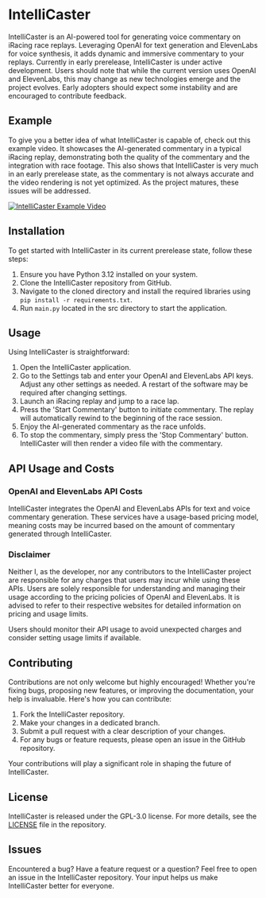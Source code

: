 # IntelliCaster

IntelliCaster is an AI-powered tool for generating voice commentary on iRacing race replays. Leveraging OpenAI for text generation and ElevenLabs for voice synthesis, it adds dynamic and immersive commentary to your replays. Currently in early prerelease, IntelliCaster is under active development. Users should note that while the current version uses OpenAI and ElevenLabs, this may change as new technologies emerge and the project evolves. Early adopters should expect some instability and are encouraged to contribute feedback.

## Example

To give you a better idea of what IntelliCaster is capable of, check out this example video. It showcases the AI-generated commentary in a typical iRacing replay, demonstrating both the quality of the commentary and the integration with race footage. This also shows that IntelliCaster is very much in an early prerelease state, as the commentary is not always accurate and the video rendering is not yet optimized. As the project matures, these issues will be addressed.

[![IntelliCaster Example Video](https://img.youtube.com/vi/Gokr_ocneCw/0.jpg)](https://www.youtube.com/watch?v=Gokr_ocneCw)

## Installation

To get started with IntelliCaster in its current prerelease state, follow these steps:

1. Ensure you have Python 3.12 installed on your system.
2. Clone the IntelliCaster repository from GitHub.
3. Navigate to the cloned directory and install the required libraries using `pip install -r requirements.txt`.
4. Run `main.py` located in the src directory to start the application.

## Usage

Using IntelliCaster is straightforward:

1. Open the IntelliCaster application.
2. Go to the Settings tab and enter your OpenAI and ElevenLabs API keys. Adjust any other settings as needed. A restart of the software may be required after changing settings.
3. Launch an iRacing replay and jump to a race lap.
4. Press the 'Start Commentary' button to initiate commentary. The replay will automatically rewind to the beginning of the race session.
5. Enjoy the AI-generated commentary as the race unfolds.
6. To stop the commentary, simply press the 'Stop Commentary' button. IntelliCaster will then render a video file with the commentary.

## API Usage and Costs

### OpenAI and ElevenLabs API Costs

IntelliCaster integrates the OpenAI and ElevenLabs APIs for text and voice commentary generation. These services have a usage-based pricing model, meaning costs may be incurred based on the amount of commentary generated through IntelliCaster.

### Disclaimer

Neither I, as the developer, nor any contributors to the IntelliCaster project are responsible for any charges that users may incur while using these APIs. Users are solely responsible for understanding and managing their usage according to the pricing policies of OpenAI and ElevenLabs. It is advised to refer to their respective websites for detailed information on pricing and usage limits.

Users should monitor their API usage to avoid unexpected charges and consider setting usage limits if available.

## Contributing

Contributions are not only welcome but highly encouraged! Whether you're fixing bugs, proposing new features, or improving the documentation, your help is invaluable. Here's how you can contribute:

1. Fork the IntelliCaster repository.
2. Make your changes in a dedicated branch.
3. Submit a pull request with a clear description of your changes.
4. For any bugs or feature requests, please open an issue in the GitHub repository.

Your contributions will play a significant role in shaping the future of IntelliCaster.

## License

IntelliCaster is released under the GPL-3.0 license. For more details, see the [LICENSE](LICENSE) file in the repository.

## Issues

Encountered a bug? Have a feature request or a question? Feel free to open an issue in the IntelliCaster repository. Your input helps us make IntelliCaster better for everyone.

